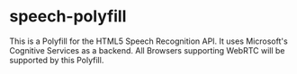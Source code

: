 # speech-polyfill
This is a Polyfill for the HTML5 Speech Recognition API. It uses Microsoft's Cognitive Services as a backend. All Browsers supporting WebRTC will be supported by this Polyfill.
